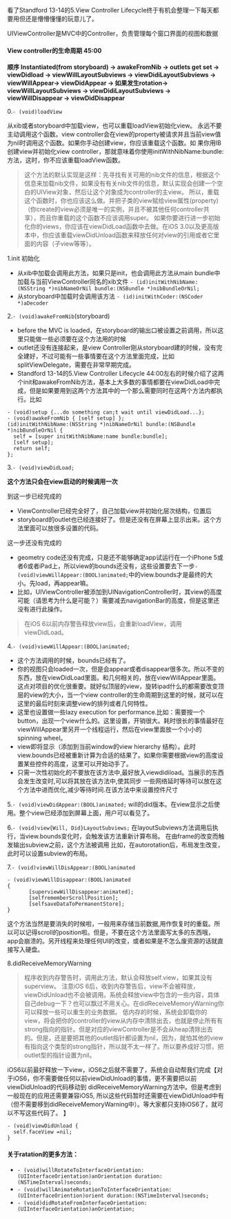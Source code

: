 看了Standford 13-14的5.View Controller Lifecycle终于有机会整理一下每天都要用但还是懵懵懂懂的玩意儿了。

UIViewController是MVC中的Controller，负责管理每个窗口界面的视图和数据

#### View controller的生命周期 45:00
**顺序 Instantiated(from storyboard) -> awakeFromNib -> outlets get set -> viewDidload -> viewWillLayoutSubviews -> viewDidiLayoutSubviews -> viewWillAppear-> viewDidAppear -> 如果发生rotation-> viewWillLayoutSubviews -> viewDidiLayoutSubviews -> viewWillDisappear -> viewDidDisappear**

0.`- (void)loadView`

从xib或者storyboard中加载view，也可以重载loadView初始化view。
永远不要主动调用这个函数。view controller会在view的property被请求并且当前view值为nil时调用这个函数。如果你手动创建view，你应该重载这个函数。如 果你用IB创建view并初始化view controller，那就意味着你使用initWithNibName:bundle:方法，这时，你不应该重载loadView函数。
> 这个方法的默认实现是这样：先寻找有关可用的nib文件的信息，根据这个信息来加载nib文件，如果没有有关nib文件的信息，默认实现会创建一个空白的UIView对象，然后让这个对象成为controller的主view。
所以，重载这个函数时，你也应该这么做。并把子类的view赋给view属性(property)（你create的view必须是唯一的实例，并且不被其他任何controller共享），而且你重载的这个函数不应该调用super。
如果你要进行进一步初始化你的views，你应该在viewDidLoad函数中去做。在iOS 3.0以及更高版本中，你应该重载viewDidUnload函数来释放任何对view的引用或者它里面的内容（子view等等）。

1.init 初始化

- 从xib中加载会调用此方法，如果只是init，也会调用此方法从main bundle中加载与当前ViewController同名的xib文件 `- (id)initWithNibName:(NSString *)nibNameOrNil bundle:(NSBundle *)nibBundleOrNil;`
- 从storyboard中加载时会调用该方法 `- (id)initWithCoder:(NSCoder *)aDecoder`

2.`- (void)awakeFromNib`(storyboard) 

* before the MVC is loaded，在storyboard的输出口被设置之前调用，所以这里只能做一些必须要在这个方法用的时候
* outlet还没有连接起来，是view Controller刚从storyboard建的时候，没有完全建好，不过可能有一些事情要在这个方法里面完成，比如splitViewDelegate，需要在非常早期完成。
* Standford 13-14的5.View Controller Lifecycle 44:00左右的时候介绍了这两个init和awakeFromNib方法，基本上大多数的事情都要在viewDidLoad中完成，但是如果要用到这两个方法其中的一个那么需要同时在这两个方法内都执行。比如
```
- (void)setup {...do something can;t wait until viewDidLoad...};
- (void)awakeFromNib { [self setup] };
(id)initWithNibName:(NSString *)nibNameOrNil bundle:(NSBundle *)nibBundleOrNil {
  self = [super initWithNibName:name bundle:bundle];
  [self setup]; 
  return self;
};
```

3.`- (void)viewDidLoad;`

**这个方法只会在view启动的时候调用一次**

到这一步已经完成的
- ViewController已经完全好了，自己加载view并初始化层次结构，位置后
- storyboard的outlet也已经连接好了。但是还没有在屏幕上显示出来。这个方法里面可以放很多设置的代码。

这一步还没有完成的
- geometry code还没有完成，只是还不能够确定app试运行在一个iPhone 5或者6或者iPad上，所以view的bounds还没有，这些设置要去下一步`- (void)viewWillAppear:(BOOL)animated;`中的view.bounds才是最终的大小。先load，再appear嘛。
- 比如，UIViewController被添加到UINavigationController时，其view的高度可能（请思考为什么是可能？）需要减去navigationBar的高度，但是这里还没有进行此操作。

> 在iOS 6以前内存警告释放view后，会重新loadView，调用viewDidLoad。

4.`- (void)viewWillAppear:(BOOL)animated;`

- 这个方法调用的时候，bounds已经有了。
- 你的视图只会loaded一次，但是会appear或者disappear很多次。所以不变的东西，放在viewDidLoad里面。和几何相关的，放在viewWillAppear里面。这点对项目的优化很重要。就好似顶层的view，旋转ipad什么的都需要改变顶层的view的大小，当一个view controller的生命周期到这里的时候，就可以在这里的最后时刻来调整view的排列或者几何特性。
- 这里也设置做一些lazy execution for performance.比如：需要按一个button，出现一个view什么的。这里设置，开销很大。耗时很长的事情最好在viewWillAppear里另开一个线程运行，然后在view里面放一个小小的spinning wheel。
- view即将显示（添加到当前window的view hierarchy 结构）。此时view.bounds已经被重新计算为合适的结果了。如果你需要根据view的高度设置某些控件的高度，这里可以开始动手了。
- 只需一次性初始化的不要放在该方法中,最好放入viewdidiload。当展示的东西会发生改变时,可以将其放在该方法中,使其同步 一些网络延时等待可以放在这个方法中进而优化,减少等待时间.在该方法中来设置控件尺寸 

5.`- (void)viewDidAppear:(BOOL)animated;`
will的did版本。在view显示之后使用。整个view已经添加到屏幕上面，用户可以看见了。

6.`- (void)view{Will, Did}LayoutSubviews;`
在layoutSubviews方法调用后执行，当view.bounds变化时，会触发该方法重新计算布局。
在由frame的改变而触发输出subview之前，这个方法被调用
比如，在autorotation后，布局发生改变，此时可以设置subview的布局。

7.`- (void)viewWillDisAppear:(BOOL)animated`
```
- (void)viewWillDisappear:(BOOL)animated
{
       [superviewWillDisappear:animated];
       [selfrememberScrollPosition];
       [selfsaveDataToPermanentStore];
}
```
这个方法当然是要消失的时候啦，一般用来存储当前数据,用作恢复时的重载。所以可以记得scroll的position啦。但是，不要在这个方法里面写太多的东西哦，app会崩溃的。另开线程来处理任何UI的改变，或者如果是不怎么废资源的话就直接写入硬盘。

8.didReceiveMemoryWarning
> 程序收到内存警告时，调用此方法，默认会释放self.view，如果其没有superview。
注意iOS 6后，收到内存警告后，view不会被释放，viewDidUnload也不会被调用。系统会释放view中包含的一些内容，具体自己debug一下？也可以飘过不用关心。在didReceiveMemoryWarning你可以释放一些可以重生的业务数据。
低内存的时候，系统会卸载你的view，将会把你的controller的view从内存中清除出去，也就是停止所有有strong指向的指针。但是对应的viewController是不会从heap清除出去的。但是，还是要把其他的outlet指针都设置为nil，因为，就怕其他的view有指向这个类型的strong指针，所以就不太一样了。所以要养成好习惯，把outlet型的指针设置为nil。

iOS6以前最好释放一下view，iOS6之后就不需要了，系统会自动帮我们完成【对于iOS6，你不需要做任何以前viewDidUnload的事情，更不需要把以前viewDidUnload的代码移动到 didReceiveMemoryWarning方法中。但是考虑到一般现在的应用还需要兼容iOS5, 所以这些代码暂时还需要在viewDidUnload中有（但不需要移到didReceiveMemoryWarning中）。等大家都只支持iOS6了，就可以不写这些代码了。
】
```
- (void)viewDidUnload {
  self.faceView =nil;
}
```

#### 关于ratation的更多方法：
- `- (void)willRotateToInterfaceOrientation:(UIInterfaceOrientation)anOrientation duration:(NSTimeInterval)seconds;`
- `- (void)willAnimateRotationToInterfaceOrientation:(UIInterfaceOriention)orient duration:(NSTimeInterval)seconds;`
- `- (void)didRotateFromInterfaceOrientation:(UIInterfaceOrientation)anOrientation;`